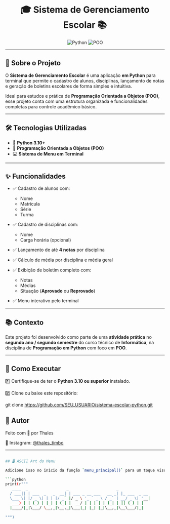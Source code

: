 <div align="center">

# 🎓 Sistema de Gerenciamento Escolar 📚

![Python](https://img.shields.io/badge/Python-3.10+-blue?style=for-the-badge&logo=python)
![POO](https://img.shields.io/badge/Programação%20Orientada%20a%20Objetos-✔️-green?style=for-the-badge)

</div>

---

## 📖 Sobre o Projeto

O **Sistema de Gerenciamento Escolar** é uma aplicação **em Python** para terminal que permite o cadastro de alunos, disciplinas, lançamento de notas e geração de boletins escolares de forma simples e intuitiva.

Ideal para estudos e prática de **Programação Orientada a Objetos (POO)**, esse projeto conta com uma estrutura organizada e funcionalidades completas para controle acadêmico básico.

---


## 🛠️ Tecnologias Utilizadas

- 🐍 **Python 3.10+**
- 📝 **Programação Orientada a Objetos (POO)**
- 💻 **Sistema de Menu em Terminal**

---

## ✨ Funcionalidades

- ✅ Cadastro de alunos com:
  - Nome
  - Matrícula
  - Série
  - Turma

- ✅ Cadastro de disciplinas com:
  - Nome
  - Carga horária (opcional)

- ✅ Lançamento de até **4 notas** por disciplina

- ✅ Cálculo de média por disciplina e média geral

- ✅ Exibição de boletim completo com:
  - Notas
  - Médias
  - Situação (**Aprovado** ou **Reprovado**)

- ✅ Menu interativo pelo terminal

---

## 📚 Contexto

Este projeto foi desenvolvido como parte de uma **atividade prática** no **segundo ano / segundo semestre** do curso técnico de **Informática**, na disciplina de **Programação em Python** com foco em **POO**.

---

## 🚀 Como Executar

1️⃣ Certifique-se de ter o **Python 3.10 ou superior** instalado.

2️⃣ Clone ou baixe este repositório:


git clone https://github.com/SEU_USUARIO/sistema-escolar-python.git

## 🎨 Autor

Feito com 💙 por Thales

📱 Instagram: [@thales_timbo](https://www.instagram.com/thales_timbo/)

---

```bash

## 🖥️ ASCII Art do Menu

Adicione isso no início da função `menu_principal()` para um toque visual:

```python
print(r"""
   ____  _                 _                     _              
  / ___|| | ___  _   _  __| | ___ _ __ ___   __ _| |_ ___  _ __  
  \___ \| |/ _ \| | | |/ _` |/ _ \ '_ ` _ \ / _` | __/ _ \| '__| 
   ___) | | (_) | |_| | (_| |  __/ | | | | | (_| | || (_) | |    
  |____/|_|\___/ \__,_|\__,_|\___|_| |_| |_|\__,_|\__\___/|_|    
                                                                  
""")
```

